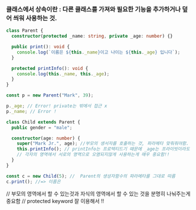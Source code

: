 ### 클래스에서 상속이란 : 다른 클래스를 가져와 필요한 기능을 추가하거나 덮어 씌워 사용하는 것.

```ts
class Parent {
  constructor(protected _name: string, private _age: number) {}

  public print(): void {
    console.log(`이름은 ${this._name}이고 나이는 ${this._age} 입니다`);
  }

  protected printInfo(): void {
    console.log(this._name, this._age);
  }
}

const p = new Parent("Mark", 39);

p._age; // Error! private는 밖에서 접근 x
p._name; // Error !

class Child extends Parent {
  public gender = "male";

  constructor(age: number) {
    super("Mark Jr.", age); //부모의 생서자를 호출하는 것, 파라메타 맞춰줘야함.
    this.printInfo(); // printInfo는 프로텍티드기 때문에 _age는 프라이빗이라도 접근해서 출력 가능함!!
    // 각자의 영역에서 서로의 영역으로 오염되지않게 사용하는게 매우 중요함!!
  }
}

const c = new Child(5); //  Parent의 생성자함수의 파라메타를 그대로 따름
c.print(); //=> 이름은
```

// 부모의 영역에서 할 수 있는것과 자식의 영역에서 할 수 있는 것을 분명히 나눠주는게 중요함
// protected keyword 잘 이용해서 !!
